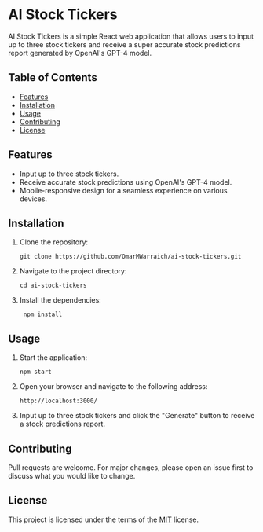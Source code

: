 # AI Stock Tickers

AI Stock Tickers is a simple React web application that allows users to input up to three stock tickers and receive a super accurate stock predictions report generated by OpenAI's GPT-4 model.

## Table of Contents

- [Features](#features)
- [Installation](#installation)
- [Usage](#usage)
- [Contributing](#contributing)
- [License](#license)

## Features

- Input up to three stock tickers.
- Receive accurate stock predictions using OpenAI's GPT-4 model.
- Mobile-responsive design for a seamless experience on various devices.

## Installation

1. Clone the repository:

   ```
   git clone https://github.com/OmarMWarraich/ai-stock-tickers.git
    ```
2. Navigate to the project directory:

   ```
   cd ai-stock-tickers
   ```  
3. Install the dependencies:

   ```
    npm install
    ```
## Usage
1. Start the application:

   ```
   npm start
   ```  
2. Open your browser and navigate to the following address:

   ```
   http://localhost:3000/
   ```
3. Input up to three stock tickers and click the "Generate" button to receive a stock predictions report.

## Contributing

Pull requests are welcome. For major changes, please open an issue first to discuss what you would like to change.

## License
This project is licensed under the terms of the [MIT](https://choosealicense.com/licenses/mit/) license.